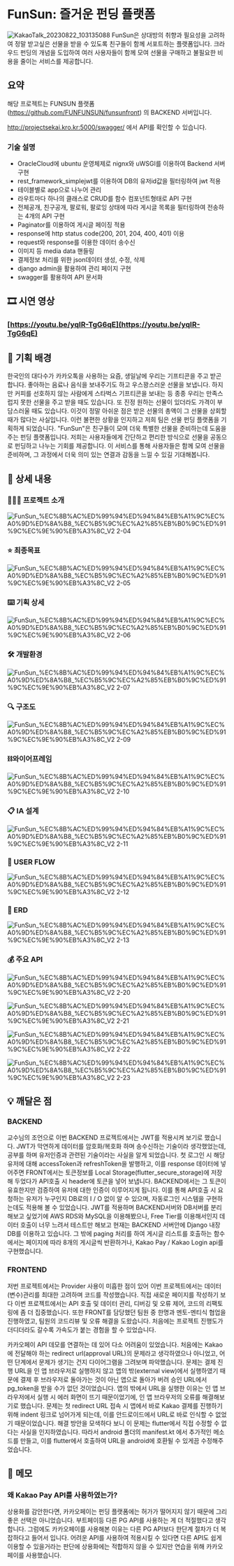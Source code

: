 
# FunSun: 즐거운 펀딩 플랫폼
![KakaoTalk_20230822_103135088](https://github.com/skay138/FUNSUNback/assets/102957619/ccfd29c5-6b32-410c-af4f-aee707bb2351)
FunSun은 상대방의 취향과 필요성을 고려하여 정말 받고싶은 선물을 받을 수 있도록 친구들이 함께 서포트하는 플랫폼입니다. 크라우드 펀딩의 개념을 도입하여 여러 사용자들이 함께 모여 선물을 구매하고 불필요한 비용을 줄이는 서비스를 제공합니다.

## 요약
해당 프로젝트는 FUNSUN 플랫폼(https://github.com/FUNFUNSUN/funsunfront) 의 BACKEND 서버입니다.

http://projectsekai.kro.kr:5000/swagger/ 에서 API를 확인할 수 있습니다.

### 기술 설명
- OracleCloud에 ubuntu 운영체제로 nignx와 uWSGI를 이용하여 Backend 서버 구현
- rest_framework_simplejwt를 이용하여 DB의 유저id값을 필터링하여 jwt 적용
- 테이블별로 app으로 나누어 관리
- 라우트마다 하나의 클래스로 CRUD를 함수 컴포넌트형태로 API 구현
- 전체공개, 친구공개, 팔로워, 팔로잉 상태에 따라 게시글 목록을 필터링하여 전송하는 4개의 API 구현
- Paginator를 이용하여 게시글 페이징 적용
- response에 http status code(200, 201, 204, 400, 401) 이용
- request와 response를 이용한 데이터 송수신
- 이미지 등 media data 핸들링
- 결제정보 처리를 위한 json데이터 생성, 수정, 삭제
- django admin을 활용하여 관리 페이지 구현
- swagger를 활용하여 API 문서화

## 🎞️ 시연 영상

  ### [https://youtu.be/yqIR-TgG6qE](https://youtu.be/yqIR-TgG6qE)

## 🌉 기획 배경

한국인의 대다수가 카카오톡을 사용하는 요즘, 생일날에 우리는 기프티콘을 주고 받곤 합니다. 좋아하는 음료나 음식을 보내주기도 하고 우스꽝스러운 선물을 보냅니다. 하지만 커피를 선호하지 않는 사람에게 스타벅스 기프티콘을 보내는 등 종종 우리는 만족스럽지 못한 선물을 주고 받을 때도 있습니다. 또 진정 원하는 선물이 있더라도 가격이 부담스러울 때도 있습니다. 이것이 정말 아쉬운 점은 받은 선물의 총액이 그 선물을 상회할 때가 많다는 사실입니다. 이런 불편한 상황을 인지하고 저희 팀은 선물 펀딩 플랫폼을 기획하게 되었습니다. "FunSun"은 친구들이 모여 더욱 특별한 선물을 준비하는데 도움을 주는 펀딩 플랫폼입니다. 저희는 사용자들에게 간단하고 편리한 방식으로 선물을 공동으로 펀딩하고 나누는 기회를 제공합니다. 이 서비스를 통해 사용자들은 함께 모여 선물을 준비하며, 그 과정에서 더욱 의미 있는 연결과 감동을 느낄 수 있길 기대해봅니다.

## 📖 상세 내용


    
### 💁🏻‍♂️ 프로젝트 소개

![FunSun_%EC%8B%AC%ED%99%94%ED%94%84%EB%A1%9C%EC%A0%9D%ED%8A%B8_%EC%B5%9C%EC%A2%85%EB%B0%9C%ED%91%9C%EC%9E%90%EB%A3%8C_V2 2-04](https://github.com/skay138/FUNSUNback/assets/102957619/a083e5f1-07d8-4f79-9df2-84830c368be1)

### ⭐ 최종목표

![FunSun_%EC%8B%AC%ED%99%94%ED%94%84%EB%A1%9C%EC%A0%9D%ED%8A%B8_%EC%B5%9C%EC%A2%85%EB%B0%9C%ED%91%9C%EC%9E%90%EB%A3%8C_V2 2-05](https://github.com/skay138/FUNSUNback/assets/102957619/d41f0d92-0293-4435-bad8-ea79fc898169)

### ⌨️ 기획 상세

![FunSun_%EC%8B%AC%ED%99%94%ED%94%84%EB%A1%9C%EC%A0%9D%ED%8A%B8_%EC%B5%9C%EC%A2%85%EB%B0%9C%ED%91%9C%EC%9E%90%EB%A3%8C_V2 2-06](https://github.com/skay138/FUNSUNback/assets/102957619/df15c99a-028d-441d-9d6b-68074d8fd0f5)

### 🛠️ 개발환경

![FunSun_%EC%8B%AC%ED%99%94%ED%94%84%EB%A1%9C%EC%A0%9D%ED%8A%B8_%EC%B5%9C%EC%A2%85%EB%B0%9C%ED%91%9C%EC%9E%90%EB%A3%8C_V2 2-07](https://github.com/skay138/FUNSUNback/assets/102957619/695fe85a-0985-4673-b235-62719f49c315)

### 🔍 구조도

![FunSun_%EC%8B%AC%ED%99%94%ED%94%84%EB%A1%9C%EC%A0%9D%ED%8A%B8_%EC%B5%9C%EC%A2%85%EB%B0%9C%ED%91%9C%EC%9E%90%EB%A3%8C_V2 2-09](https://github.com/skay138/FUNSUNback/assets/102957619/f6b6827b-bb1b-4935-98f4-2006589ba636)

### ⛓️와이어프레임

![FunSun_%EC%8B%AC%ED%99%94%ED%94%84%EB%A1%9C%EC%A0%9D%ED%8A%B8_%EC%B5%9C%EC%A2%85%EB%B0%9C%ED%91%9C%EC%9E%90%EB%A3%8C_V2 2-10](https://github.com/skay138/FUNSUNback/assets/102957619/8e24125c-c1a3-4f97-970f-355b4b5bcf61)

### 📋 IA 설계

![FunSun_%EC%8B%AC%ED%99%94%ED%94%84%EB%A1%9C%EC%A0%9D%ED%8A%B8_%EC%B5%9C%EC%A2%85%EB%B0%9C%ED%91%9C%EC%9E%90%EB%A3%8C_V2 2-11](https://github.com/skay138/FUNSUNback/assets/102957619/8581a8f7-8c8b-414d-9751-1a7fa88f40c8)

### 👤 USER FLOW

![FunSun_%EC%8B%AC%ED%99%94%ED%94%84%EB%A1%9C%EC%A0%9D%ED%8A%B8_%EC%B5%9C%EC%A2%85%EB%B0%9C%ED%91%9C%EC%9E%90%EB%A3%8C_V2 2-12](https://github.com/skay138/FUNSUNback/assets/102957619/201c4fb9-8fb0-4079-b600-4b9ddaff6e73)

### 💾 ERD

![FunSun_%EC%8B%AC%ED%99%94%ED%94%84%EB%A1%9C%EC%A0%9D%ED%8A%B8_%EC%B5%9C%EC%A2%85%EB%B0%9C%ED%91%9C%EC%9E%90%EB%A3%8C_V2 2-13](https://github.com/skay138/FUNSUNback/assets/102957619/c6dfdf2a-f657-475d-b591-4651f51455ca)

### 💰 주요 API


![FunSun_%EC%8B%AC%ED%99%94%ED%94%84%EB%A1%9C%EC%A0%9D%ED%8A%B8_%EC%B5%9C%EC%A2%85%EB%B0%9C%ED%91%9C%EC%9E%90%EB%A3%8C_V2 2-20](https://github.com/skay138/FUNSUNback/assets/102957619/79661825-0eb3-4458-9415-2aff87230f8d)

![FunSun_%EC%8B%AC%ED%99%94%ED%94%84%EB%A1%9C%EC%A0%9D%ED%8A%B8_%EC%B5%9C%EC%A2%85%EB%B0%9C%ED%91%9C%EC%9E%90%EB%A3%8C_V2 2-21](https://github.com/skay138/FUNSUNback/assets/102957619/971db3d0-fb04-4c39-abc0-94bc6483e4ae)

![FunSun_%EC%8B%AC%ED%99%94%ED%94%84%EB%A1%9C%EC%A0%9D%ED%8A%B8_%EC%B5%9C%EC%A2%85%EB%B0%9C%ED%91%9C%EC%9E%90%EB%A3%8C_V2 2-22](https://github.com/skay138/FUNSUNback/assets/102957619/eeb09317-84a5-4e7f-a2a6-3724c90860fd)
    
![FunSun_%EC%8B%AC%ED%99%94%ED%94%84%EB%A1%9C%EC%A0%9D%ED%8A%B8_%EC%B5%9C%EC%A2%85%EB%B0%9C%ED%91%9C%EC%9E%90%EB%A3%8C_V2 2-23](https://github.com/skay138/FUNSUNback/assets/102957619/0033a801-d5b4-4c94-9e81-c5667dfd5d45)
    

## 💡 깨달은 점

 ### BACKEND

교수님의 조언으로 이번 BACKEND 프로젝트에서는 JWT를 적용시켜 보기로 했습니다. JWT가 막연하게 데이터를 암호화/복호화 하며 송수신하는 기술이라 생각했었는데, 공부를 하며 유저인증과 관련된 기술이라는 사실을 알게 되었습니다. 첫 로그인 시 해당 유저에 대해 accessToken과 refreshToken을 발행하고, 이를 response 데이터에 넣어주면 FRONT에서는 토큰정보를 Local Storage(flutter_secure_storage)에 저장해 두었다가 API호출 시 header에 토큰을 넣어 보냅니다. BACKEND에서는 그 토큰이 유효한지만 검증하여 유저에 대한 인증이 이루어지게 됩니다. 이를 통해 API호출 시 요청하는 유저가 누구인지  DB로의 I / O 없이 알 수 있으며, 자동로그인 시스템을 구현하는데도 적용해 볼 수 있었습니다. JWT를 적용하며 BACKEND서버와 DB서버를 분리해보고 싶었기에 AWS RDS와 MySQL을 이용해봤으나, Free Tier를 이용해서인지 데이터 호출이 너무 느려서 테스트만 해보고 현재는 BACKEND 서버안에 Django 내장 DB를 이용하고 있습니다. 그 밖에 paging 처리를 하여 게시글 리스트를 호출하는 함수에서는 페이지에 따라 8개의 게시글씩 반환하거나, Kakao Pay / Kakao Login api를 구현했습니다.

### FRONTEND

저번 프로젝트에서는 Provider 사용이 미흡한 점이 있어 이번 프로젝트에서는 데이터(변수)관리를 최대한 고려하며 코드를 작성했습니다.  직접 새로운 페이지를 작성하기 보다 이번 프로젝트에서는 API 호출 및 데이터 관리, 디버깅 및 오류 제어, 코드의 리팩토링에 좀 더 집중했습니다. 또한 FRONT를 담당했던 팀원 중 한명과 멘토-멘티식 협업을 진행하였고, 팀원의 코드리뷰 및 오류 해결을 도왔습니다. 처음에는 프로젝트 진행도가 더디더라도 갈수록 가속도가 붙는 경험을 할 수 있었습니다.

카카오페이 API 데모를 연결하는 데 있어 다소 어려움이 있었습니다. 처음에는 Kakao에 전달해야 하는 redirect url(approval URL)의 문제라고 생각하였으나 아니었고, 어떤 단계에서 문제가 생기는 건지 다이어그램을 그려보며 파악했습니다. 문제는 결제 진행 URL을 인 앱 브라우저로 실행하지 않고 앱의 밖(external view)에서 실행하였기 때문에 결제 후 브라우저로 돌아가는 것이 아닌 앱으로 돌아가 버려 승인 URL에서 pg_token을 받을 수가 없던 것이었습니다. 앱의 밖에서 URL을 실행한 이유는 인 앱 브라우저에서 실행 시 에러 화면이 뜨기 때문이었기에, 인 앱 브라우저의 오류를 해결해보기로 했습니다. 문제는 첫 redirect URL 접속 시 앱에서 바로 Kakao 결제를 진행하기 위해 indent 링크로 넘어가게 되는데, 이를 안드로이드에서 URL로 바로 인식할 수 없었기 때문이었습니다. 해결 방안을 모색하다 보니 이 문제는 flutter에서 직접 수정할 수 없다는 사실을 인지하였습니다. 따라서 android 폴더의 manifest.kt 에서 추가적인 메소드를 만들고, 이를 flutter에서 호출하여 URL을 android에 호환될 수 있게끔 수정해주었습니다.

## 📝 메모


### 왜 Kakao Pay API를 사용하였는가?

상용화를 감안한다면, 카카오페이는 펀딩 플랫폼에는 허가가 떨어지지 않기 때문에 그리 좋은 선택은 아니었습니다. 부트페이등 다른 PG API를 사용하는 게 더 적절했다고 생각합니다. 그럼에도 카카오페이를 사용해본 이유는 다른 PG API보다 한단계 절차가 더 복잡하다고 들어서 입니다. 어려운 API를 사용하여 적용시킬 수 있다면 다른 API도 쉽게 이용할 수 있을거라는 판단에 상용화에는 적합하지 않을 수 있지만 연습을 위해 카카오페이를 사용했습니다.
